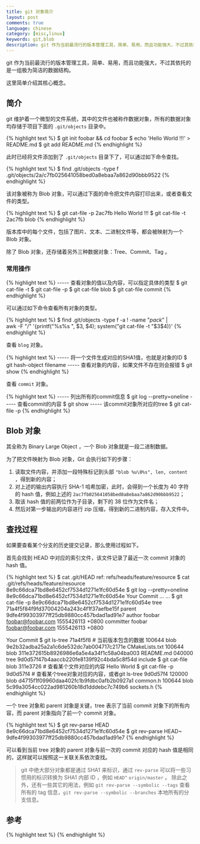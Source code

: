 ```yaml
---
title: git 对象简介
layout: post
comments: true
language: chinese
category: [misc,linux]
keywords: git,blob
description: git 作为当前最流行的版本管理工具，简单、易用，而且功能强大，不过其依托的是一组极为简洁的数据结构。这里简单介绍其核心概念。
---
```


git 作为当前最流行的版本管理工具，简单、易用，而且功能强大，不过其依托的是一组极为简洁的数据结构。

这里简单介绍其核心概念。

<!-- more -->

## 简介

git 维护着一个微型的文件系统，其中的文件也被称作数据对象，所有的数据对象均存储于项目下面的 `.git/objects` 目录中。

{% highlight text %}
$ git init foobar && cd foobar
$ echo 'Hello World !!!' > README.md
$ git add README.md
{% endhighlight %}

此时已经将文件添加到了 `.git/objects` 目录下了，可以通过如下命令查找。

{% highlight text %}
$ find .git/objects -type f
.git/objects/2a/c7fb025641058bed0a8ebaa7a862d90bbb9522
{% endhighlight %}

该对象被称为 Blob 对象，可以通过下面的命令把文件内容打印出来，或者查看文件的类型。

{% highlight text %}
$ git cat-file -p 2ac7fb
Hello World !!!
$ git cat-file -t 2ac7fb
blob
{% endhighlight %}

版本库中的每个文件，包括了图片、文本、二进制文件等，都会被映射为一个 Blob 对象。

除了 Blob 对象，还存储着另外三种数据对象：Tree、Commit、Tag 。

### 常用操作

{% highlight text %}
----- 查看对象的值以及内容，可以指定具体的类型
$ git cat-file -t <SHA1>
$ git cat-file -p <SHA1>
$ git cat-file blob <SHA1>
$ git cat-file commit <SHA1>
{% endhighlight %}

可以通过如下命令查看所有对象的类型。

{% highlight text %}
$ find .git/objects -type f -a ! -name "*pack*" | \
	awk -F "/" '{printf("%s%s ", $3, $4); system("git cat-file -t "$3$4)}'
{% endhighlight %}

查看 `blog` 对象。

{% highlight text %}
----- 将一个文件生成对应的SHA1值，也就是对象的ID
$ git hash-object filename
----- 查看对象的内容，如果文件不存在则会报错
$ git show <SHA1>
{% endhighlight %}

查看 `commit` 对象。

{% highlight text %}
----- 列出所有的commit信息
$ git log --pretty=oneline
----- 查看commit的内容
$ git show <SHA1>
----- 该commit对象所对应的tree
$ git cat-file -p <SHA1>
{% endhighlight %}




## Blob 对象

其全称为 Binary Large Object ，一个 Blob 对象就是一段二进制数据。

为了把文件映射为 Blob 对象，Git 会执行如下的步骤：

1. 读取文件内容，并添加一段特殊标记到头部 `"blob %u\0%s", len, content` ，得到新的内容；
2. 对上述的输出内容执行 SHA-1 哈希加密，此时，会得到一个长度为 40 字符的 hash 值，例如上述的 `2ac7fb025641058bed0a8ebaa7a862d90bbb9522`；
3. 取该 hash 值的前两位作为子目录，剩下的 38 位作为文件名；
4. 然后对第一步输出的内容进行 zip 压缩，得到新的二进制内容，存入文件中。

## 查找过程

如果要查看某个分支的历史提交记录，那么使用过程如下。

首先会找到 HEAD 中对应的索引文件，该文件记录了最近一次 commit 对象的 hash 值。

{% highlight text %}
$ cat .git/HEAD
ref: refs/heads/feature/resource
$ cat .git/refs/heads/feature/resource
8e9c66dca71bd8e6452cf7534d1271e1fc60d54e
$ git log --pretty=oneline
8e9c66dca71bd8e6452cf7534d1271e1fc60d54e Your Commit
... ...
$ git cat-file -p 8e9c66dca71bd8e6452cf7534d1271e1fc60d54e
tree 71a4f5f84f9fd37004204a243c4f1f37aefbe15f
parent 9dfe4f99303977ff25db9880cc457bdad1ad91e7
author foobar <foobar@foobar.com> 1555426113 +0800
committer foobar <foobar@foobar.com> 1555426113 +0800

Your Commit
$ git ls-tree 71a4f5f8          # 当前版本包含的数据
100644 blob 9e2b32adba25a2a1c6de532dc7ab004717c2171e    CMakeLists.txt
100644 blob 311e372615b8926986e6a5e4a34f1c58a04ba003    README.md
040000 tree 9d0d57f47b4aaccb220fe8139f92c4bda5c8f54d    include
$ git cat-file blob 311e3726    # 查看某个文件对应的内容
Hello World
$ git cat-file -p 9d0d57f4      # 查看某个tree对象对应的内容，或者git ls-tree 9d0d57f4
120000 blob d4715f1f09960daa402fc1b9fdbc0afb2b0927a1    common.h
100644 blob 5c99a3054cc022ad981260b18d1dddebc7c749b6    sockets.h
{% endhighlight %}

一个 tree 对象和 parent 对象是关键，tree 表示了当前 commit 对象下的所有内容，而 parent 对象指向了前一个 commit 对象。

{% highlight text %}
$ git rev-parse HEAD
8e9c66dca71bd8e6452cf7534d1271e1fc60d54e
$ git rev-parse HEAD~
9dfe4f99303977ff25db9880cc457bdad1ad91e7
{% endhighlight %}

可以看到当前 tree 对象的 parent 对象与前一次的 commit 对应的 hash 值是相同的，这样就可以按照这一关联关系依次查找。

> git 中绝大部分对象都是通过 SHA1 来标识，通过 `rev-parse` 可以将一些习惯用的标识转换为 SHA1 内部 ID ，例如 `HEAD^` `origin/master` 。
> 除此之外，还有一些其它的用法，例如 `git rev-parse --symbolic --tags` 查看所有的 tag 信息，`git rev-parse --symbolic --branches` 本地所有的分支信息。



## 参考

<!--
https://git-scm.com/book/zh/v1/Git-%E5%86%85%E9%83%A8%E5%8E%9F%E7%90%86-Git-%E5%AF%B9%E8%B1%A1

https://www.jianshu.com/p/fa31ef8814d2
https://jingsam.github.io/2018/06/03/git-objects.html
https://www.jianshu.com/p/5c865a50b375
http://gitbook.liuhui998.com/1_2.html
-->


{% highlight text %}
{% endhighlight %}
